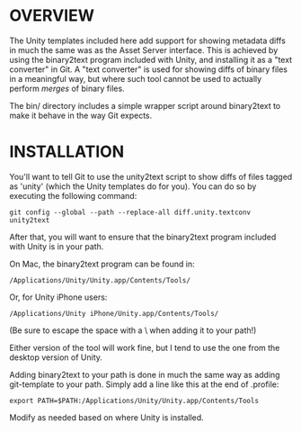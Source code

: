 # OVERVIEW

The Unity templates included here add support for showing metadata diffs in much
the same was as the Asset Server interface.  This is achieved by using the 
binary2text program included with Unity, and installing it as a "text converter"
in Git.  A "text converter" is used for showing diffs of binary files in a 
meaningful way, but where such tool cannot be used to actually perform *merges* 
of binary files.

The bin/ directory includes a simple wrapper script around binary2text to make 
it behave in the way Git expects.

# INSTALLATION

You'll want to tell Git to use the unity2text script to show diffs of files
tagged as 'unity' (which the Unity templates do for you).  You can do so by 
executing the following command:

    git config --global --path --replace-all diff.unity.textconv unity2text


After that, you will want to ensure that the binary2text program included with 
Unity is in your path.

On Mac, the binary2text program can be found in:

    /Applications/Unity/Unity.app/Contents/Tools/

Or, for Unity iPhone users:

    /Applications/Unity iPhone/Unity.app/Contents/Tools/

(Be sure to escape the space with a \ when adding it to your path!)

Either version of the tool will work fine, but I tend to use the one from the 
desktop version of Unity.

Adding binary2text to your path is done in much the same way as adding 
git-template to your path.  Simply add a line like this at the end of .profile:

    export PATH=$PATH:/Applications/Unity/Unity.app/Contents/Tools

Modify as needed based on where Unity is installed.
